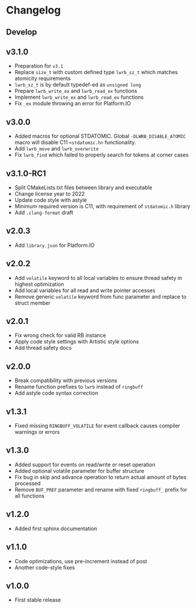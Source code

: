 # Changelog

## Develop

## v3.1.0

- Preparation for `v3.1`
- Replace `size_t` with custom defined type `lwrb_sz_t` which matches atomicity requirements
- `lwrb_sz_t` is by default typedef-ed as `unsigned long`
- Prepare `lwrb_write_ex` and `lwrb_read_ex` functions
- Implement `lwrb_write_ex` and `lwrb_read_ex` functions
- Fix `_ex` module throwing an error for Platform.IO

## v3.0.0

- Added macros for optional STDATOMIC. Global `-DLWRB_DISABLE_ATOMIC` macro will disable C11 `<stdatomic.h>` functionality.
- Add `lwrb_move` and `lwrb_overwrite`
- Fix `lwrb_find` which failed to properly search for tokens at corner cases

## v3.1.0-RC1

- Split CMakeLists.txt files between library and executable
- Change license year to 2022
- Update code style with astyle
- Minimum required version is C11, with requirement of `stdatomic.h` library
- Add `.clang-format` draft

## v2.0.3

- Add `library.json` for Platform.IO

## v2.0.2

- Add `volatile` keyword to all local variables to ensure thread safety in highest optimization
- Add local variables for all read and write pointer accesses
- Remove generic `volatile` keyword from func parameter and replace to struct member

## v2.0.1

- Fix wrong check for valid RB instance
- Apply code style settings with Artistic style options
- Add thread safety docs

## v2.0.0

- Break compatibility with previous versions
- Rename function prefixes to `lwrb` instead of `ringbuff`
- Add astyle code syntax correction

## v1.3.1

- Fixed missing `RINGBUFF_VOLATILE` for event callback causes compiler warnings or errors

## v1.3.0

- Added support for events on read/write or reset operation
- Added optional volatile parameter for buffer structure
- Fix bug in skip and advance operation to return actual amount of bytes processed
- Remove `BUF_PREF` parameter and rename with fixed `ringbuff_` prefix for all functions

## v1.2.0

- Added first sphinx documentation

## v1.1.0

- Code optimizations, use pre-increment instead of post
- Another code-style fixes

## v1.0.0

- First stable release
